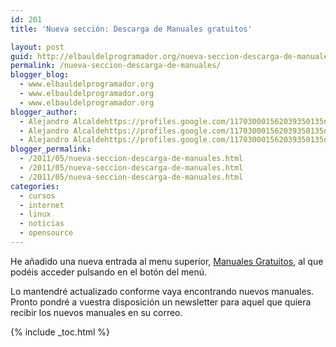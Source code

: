 ```yaml
---
id: 201
title: 'Nueva sección: Descarga de Manuales gratuitos'

layout: post
guid: http://elbauldelprogramador.org/nueva-seccion-descarga-de-manuales-gratuitos/
permalink: /nueva-seccion-descarga-de-manuales/
blogger_blog:
  - www.elbauldelprogramador.org
  - www.elbauldelprogramador.org
  - www.elbauldelprogramador.org
blogger_author:
  - Alejandro Alcaldehttps://profiles.google.com/117030001562039350135noreply@blogger.com
  - Alejandro Alcaldehttps://profiles.google.com/117030001562039350135noreply@blogger.com
  - Alejandro Alcaldehttps://profiles.google.com/117030001562039350135noreply@blogger.com
blogger_permalink:
  - /2011/05/nueva-seccion-descarga-de-manuales.html
  - /2011/05/nueva-seccion-descarga-de-manuales.html
  - /2011/05/nueva-seccion-descarga-de-manuales.html
categories:
  - cursos
  - internet
  - linux
  - noticias
  - opensource
---
```

<div class="icoso">
</div>

He añadido una nueva entrada al menu superior, [Manuales Gratuitos][1], al que podéis acceder pulsando en el botón del menú.

Lo mantendré actualizado conforme vaya encontrando nuevos manuales. Pronto pondré a vuestra disposición un newsletter para aquel que quiera recibir los nuevos manuales en su correo.



 [1]: http://bashyc.blogspot.com/p/guias-gratuitas.html

{% include _toc.html %}
